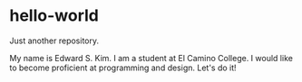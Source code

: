 # hello-world
Just another repository.

My name is Edward S. Kim.
I am a student at El Camino College.
I would like to become proficient at programming and design. 
Let's do it!
